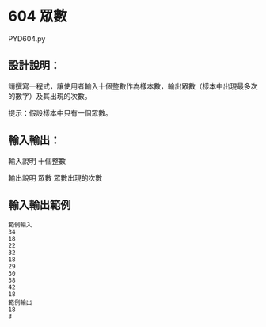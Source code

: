 # 604 眾數
PYD604.py
## 設計說明：
請撰寫一程式，讓使用者輸入十個整數作為樣本數，輸出眾數（樣本中出現最多次的數字）及其出現的次數。

提示：假設樣本中只有一個眾數。

## 輸入輸出：
輸入說明
十個整數

輸出說明
眾數
眾數出現的次數

## 輸入輸出範例

```
範例輸入
34
18
22
32
18
29
30
38
42
18
範例輸出
18
3
```
